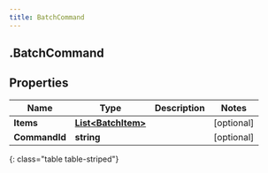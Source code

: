 ```yaml
---
title: BatchCommand
---
```

## .BatchCommand

## Properties

|Name | Type | Description | Notes|
|------------ | ------------- | ------------- | -------------|
| **Items** | [**List&lt;BatchItem&gt;**](BatchItem.html) |  | [optional] |
| **CommandId** | **string** |  | [optional] |
{: class="table table-striped"}


